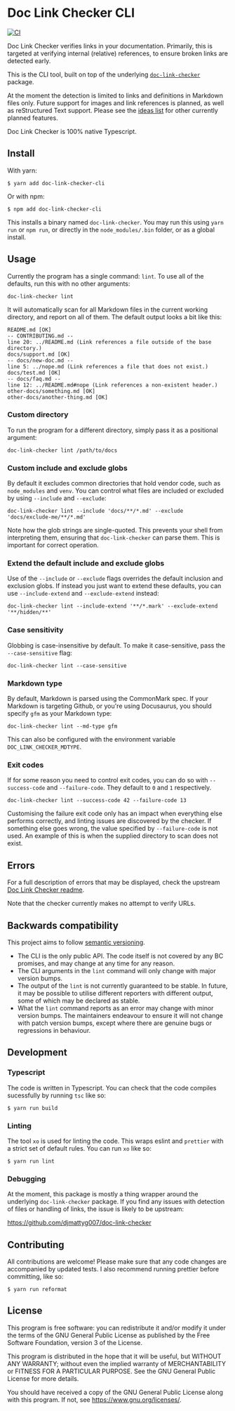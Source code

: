 # Doc Link Checker CLI

[![CI](https://github.com/djmattyg007/doc-link-checker-cli/actions/workflows/ci.yaml/badge.svg?branch=main)](https://github.com/djmattyg007/doc-link-checker-cli/actions/workflows/ci.yaml)

Doc Link Checker verifies links in your documentation. Primarily, this is targeted at verifying
internal (relative) references, to ensure broken links are detected early.

This is the CLI tool, built on top of the underlying [`doc-link-checker`](https://github.com/djmattyg007/doc-link-checker) package.

At the moment the detection is limited to links and definitions in Markdown files only. Future
support for images and link references is planned, as well as reStructured Text support. Please
see the [ideas list](./ideas.txt) for other currently planned features.

Doc Link Checker is 100% native Typescript.

## Install

With yarn:

```
$ yarn add doc-link-checker-cli
```

Or with npm:

```
$ npm add doc-link-checker-cli
```

This installs a binary named `doc-link-checker`. You may run this using `yarn run` or `npm run`, or directly in the `node_modules/.bin` folder, or as a global install.

## Usage

Currently the program has a single command: `lint`. To use all of the defaults, run this with no
other arguments:

```
doc-link-checker lint
```

It will automatically scan for all Markdown files in the current working directory, and report on
all of them. The default output looks a bit like this:

```
README.md [OK]
-- CONTRIBUTING.md --
line 20: ../README.md (Link references a file outside of the base directory.)
docs/support.md [OK]
-- docs/new-doc.md --
line 5: ../nope.md (Link references a file that does not exist.)
docs/test.md [OK]
-- docs/faq.md --
line 12: ../README.md#nope (Link references a non-existent header.)
other-docs/something.md [OK]
other-docs/another-thing.md [OK]
```

### Custom directory

To run the program for a different directory, simply pass it as a positional argument:

```
doc-link-checker lint /path/to/docs
```

### Custom include and exclude globs

By default it excludes common directories that hold vendor code, such as `node_modules` and `venv`. You can control what files are included or excluded by using `--include` and `--exclude`:

```
doc-link-checker lint --include 'docs/**/*.md' --exclude 'docs/exclude-me/**/*.md'
```

Note how the glob strings are single-quoted. This prevents your shell from interpreting them,
ensuring that `doc-link-checker` can parse them. This is important for correct operation.

### Extend the default include and exclude globs

Use of the `--include` or `--exclude` flags overrides the default inclusion and exclusion globs. If
instead you just want to extend these defaults, you can use `--include-extend` and `--exclude-extend` instead:

```
doc-link-checker lint --include-extend '**/*.mark' --exclude-extend '**/hidden/**'
```

### Case sensitivity

Globbing is case-insensitive by default. To make it case-sensitive, pass the `--case-sensitive` flag:

```
doc-link-checker lint --case-sensitive
```

### Markdown type

By default, Markdown is parsed using the CommonMark spec. If your Markdown is targeting Github, or
you're using Docusaurus, you should specify `gfm` as your Markdown type:

```
doc-link-checker lint --md-type gfm
```

This can also be configured with the environment variable `DOC_LINK_CHECKER_MDTYPE`.

### Exit codes

If for some reason you need to control exit codes, you can do so with `--success-code` and `--failure-code`. They default to `0` and `1` respectively.

```
doc-link-checker lint --success-code 42 --failure-code 13
```

Customising the failure exit code only has an impact when everything else performs correctly, and
linting issues are discovered by the checker. If something else goes wrong, the value specified by
`--failure-code` is not used. An example of this is when the supplied directory to scan does not exist.

## Errors

For a full description of errors that may be displayed, check the upstream
[Doc Link Checker readme](https://github.com/djmattyg007/doc-link-checker#error-codes).

Note that the checker currently makes no attempt to verify URLs.

## Backwards compatibility

This project aims to follow [semantic versioning](https://semver.org).

- The CLI is the only public API. The code itself is not covered by any BC promises, and may change
  at any time for any reason.
- The CLI arguments in the `lint` command will only change with major version bumps.
- The output of the `lint` is not currently guaranteed to be stable. In future, it may be possible
  to utilise different reporters with different output, some of which may be declared as stable.
- What the `lint` command reports as an error may change with minor version bumps. The maintainers
  endeavour to ensure it will not change with patch version bumps, except where there are genuine
  bugs or regressions in behaviour.

## Development

### Typescript

The code is written in Typescript. You can check that the code compiles sucessfully by running
`tsc` like so:

```
$ yarn run build
```

### Linting

The tool `xo` is used for linting the code. This wraps eslint and `prettier` with a strict set of
default rules. You can run `xo` like so:

```
$ yarn run lint
```

### Debugging

At the moment, this package is mostly a thing wrapper around the underlying `doc-link-checker`
package. If you find any issues with detection of files or handling of links, the issue is likely
to be upstream:

https://github.com/djmattyg007/doc-link-checker

## Contributing

All contributions are welcome! Please make sure that any code changes are accompanied by updated
tests. I also recommend running prettier before committing, like so:

```
$ yarn run reformat
```

## License

This program is free software: you can redistribute it and/or modify
it under the terms of the GNU General Public License as published by
the Free Software Foundation, version 3 of the License.

This program is distributed in the hope that it will be useful,
but WITHOUT ANY WARRANTY; without even the implied warranty of
MERCHANTABILITY or FITNESS FOR A PARTICULAR PURPOSE. See the
GNU General Public License for more details.

You should have received a copy of the GNU General Public License
along with this program. If not, see https://www.gnu.org/licenses/.
